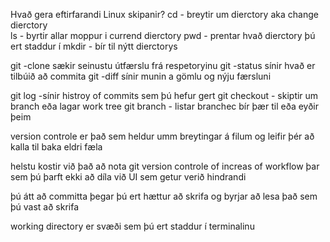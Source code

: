   Hvað gera eftirfarandi Linux skipanir?
  cd - breytir um dierctory aka change dierctory  
ls -  byrtir allar moppur i currend dierctory
pwd - prentar hvað dierctory þú ert staddur í
mkdir - bír til nýtt dierctorys



git -clone sækir seinustu útfærslu frá respetoryinu
git -status sínir hvað er tilbúið að commita
git -diff sínir munin a gömlu og nýju færsluni

  git log -sínir histroy of commits sem þú hefur gert
  git checkout - skiptir um branch eða lagar work tree
  git branch - listar branchec bír þær til eða eyðir þeim


  version controle er það sem heldur umm breytingar á filum og leifir þér að kalla til baka eldri fæla  

  helstu kostir við það að nota git version controle of increas of workflow þar sem þú þarft ekki að díla við UI sem getur verið hindrandi


  þú átt að  committa þegar þú ert hættur að skrifa og byrjar að lesa það sem þú vast að skrifa

  working directory er svæði sem þú ert staddur í terminalinu
